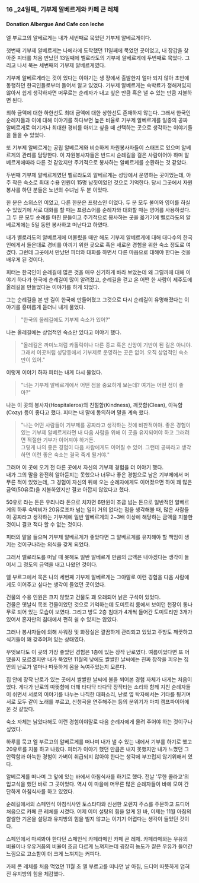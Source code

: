 ### 16 _24일째\_ 기부제 알베르게와 카페 콘 레체
#### Donation Albergue And Cafe con leche

엘 부르고의 알베르게는 내가 세번째로 묵었던 기부제 알베르게이다.

첫번째 기부제 알베르게는 나에라에 도착했던 11일째에 묵었던 곳이었고,
내 장갑을 찾아준 피터를 처음 만났던 13일째에 
벨로라도의 기부제 알베르게에 두번째로 묵었다.
그리고 나서 묵는 세번째의 기부제 알베르게였다.

기부제 알베르게라는 것이 있다는 이야기는 생 쟝에서 출발한지 얼마 되지 않아 
초반에 동행하던 한국인들로부터 들어서 알고 있었다.
기부제 알베르게는 숙박료가 정해져있지 않아서 
쉽게 생각하자면 머무르는 순례자가 내고 싶은 만큼 혹은 
낼 수 있는 만큼 지불하면 된다.

최하 금액에 대한 하한선도 최대 금액에 대한 상한선도 존재하지 않는다.
그래서 한국인 순례자들과 이에 대해 이야기를 하다보면 
높은 비율로 기부제 알베르게를 일종의 공짜 알베르게로 여기거나 
최대한 경비를 아끼고 싶을 때 선택하는 곳으로 생각하는 이야기들을 들을 수 있었다.

또 기부제 알베르게는 공립 알베르게와 비슷하게 
자원봉사자들이 스태프로 있으며 알베르게의 관리를 담당한다. 
이 자원봉사자들은 반드시 순례길을 걸은 사람이어야 하며 
알베르게에따라 다른 것 같았지만 주기적으로 봉사하는 알베르게를 순환하는 것 같았다.

두번째 기부제 알베르게였던 벨로라도의 알베르게는 
성당에서 운영하는 곳이었는데, 아주 작은 숙소로 최대 수용 인원이 
15명 남짓이었던 것으로 기억한다.
당시 그곳에서 자원봉사를 하던 분들은 노년의 수녀님 두 분 이었다.

한 분은 스위스인 이었고, 다른 한분은 프랑스인 이었다.
두 분 모두 불어와 영어를 하실 수 있었기에 
서로 대화를 할 때는 프랑스어를 순례자와 대화할 때는 영어를 사용하셨다.
그 두 분 모두 순례를 마친 분들이고 
주기적으로 봉사하는 곳을 옮기기에 
벨로라도의 알베르게에는 5일 동안 봉사하고 떠난다고 하였다.

내가 벨로라도의 알베르게에 머물렀을 때만 해도 기부제 알베르게에 대해
대다수의 한국인에게서 들은대로 경비를 아끼기 위한 곳으로 
혹은 새로운 경험을 위한 숙소 정도로 여겼다.
그런데 그곳에서 만났던 피터와 대화를 하면서 다른 마음으로 대해야 한다는 것을 배우게 된 것이다.

피터는 한국인이 순례길에 많은 것을 매우 신기하게 바라 보았는데
왜 그럴까에 대해 이야기 하다가 한국에 순례길이 많이 알려졌고,
순례길을 걷고 온 어떤 한 사람이 제주도에 올레길을 만들었다는 이야기를 하게 되었다.

그는 순례길을 본 딴 길이 한국에 만들어졌고 
그것으로 다시 순례길이 유명해졌다는 이야기를 흥미롭게 듣더니 내게 물었다.

> "한국의 올레길에도 기부제 숙소가 있어?"

나는 올레길에는 상업적인 숙소만 있다고 이야기 했다.

> "올레길은 까미노처럼 카톨릭이나 다른 종교 혹은 신앙이 기반이 된 길은 아니야.
>  그래서 이곳처럼 성당등에서 기부제로 운영하는 곳은 없어.
>  오직 상업적인 숙소만이 있어."

이렇게 이야기 하자 피터는 내게 다시 물었다.

> "너는 기부제 알베르게에서 어떤 점을 중요하게 보는데? 여기는 어떤 점이 좋아?"

나는 이 곳의 봉사자(Hospitaleros)의 친절함(Kindness), 깨끗함(Clean), 아늑함(Cozy)
등이 좋다고 했다. 피터는 내 말에 동의하며 말을 계속 했다.

> "나는 어떤 사람들이 기부제를 공짜라고 생각하는 것에 비판적이야.
>  좋은 경험이 있는 기부제 알베르게라면 내 다음 사람을 위해
>  이 곳을 유지되어야 하고 그러려면 적절한 기부가 이어져야 하거든.  
>  그렇게 나의 좋은 경험이 다음 사람에게도 이어질 수 있어.
>  그런데 공짜라고 생각하면 이런 좋은 숙소는 결국 죽게 될거야."

그러며 이 곳에 오기 전 다른 곳에서 자신의 기부제 경험을 더 이야기 했다.  
내가 그의 말을 완전히 알아듣지는 못했으나 너무나 좋은 경험으로 남은 
기부제에서 머무른 적이 있었는데, 그 경험이 자신의 뒤에 오는 
순례자에게도 이어졌으면 하여 꽤 많은 금액(50유로)을 지불하였지만 
결코 아깝지 않았다고 했다.

50유로 라는 돈은 우리나라 돈으로 치자면 6만원이 조금 넘는 돈으로
일반적인 알베르게의 하루 숙박비가 20유로조차 넘는 일이 
거의 없다는 점을 생각해볼 때, 많은 사람들이 공짜라고 생각하는 기부제에 일반 알베르게의 2~3배 이상에 해당하는 
금액을 지불한 것이니 결코 적다 할 수 없는 것이다.

피터의 말을 들으며 기부제 알베르게가 좋았다면
그 알베르게를 유지해야 할 책임이 생기는 것이구나라는 의식을 갖게 되었다.

그래서 벨로라도를 떠날 때 못해도 일반 알베르게 만큼의 금액은 내야겠다는 
생각이 들어서 그 정도의 금액을 내고 나왔던 것이다.

엘 부르고에서 묵은 나의 세번째 기부제 알베르게는
그야말로 이런 경험을 다음 사람에게도 이어주고 싶다는 생각이 들었던 곳이었다.

건물의 수용 인원은 크지 않았고 건물도 꽤 오래되어 낡은 구석이 있었다.  
건물은 옛날식 목조 건물이었던 것으로 기억하는데 도미토리 룸에서 보이던 천장이 
통나무로 되어 있는 모습이 보였다.
그리고 방도 2층 침대가 4개씩 들어간 도미토리만 3개가 있어서 혼자만의 침대에서
편히 쉴 수 있지는 않았다.

그러나 봉사자들에 의해 샤워장 및 화장실은 깔끔하게 관리되고 있었고 
주방도 깨끗하고 식기들이 꽤 갖추어져 있는 상태였다.

무엇보다도 이 곳의 가장 좋았던 경험은 1층에 있는 장작 난로였다.
여름이었다면 또 어땠을지 모르겠지만 내가 묵었던 11월의 낮에도 쌀쌀한 날씨에는
진짜 장작을 피우는 집 안의 난로가 얼마나 따뜻하게 몸을 녹여주었는지 모른다.

집 안에 장작 난로가 있는 곳에서 쌀쌀한 날씨에 불을 쬐어본 경험 자체가
내게는 처음이었다. 게다가 난로의 따뜻함에 더해 타다닥 타다닥 장작타는 소리와 함께
지친 순례자들이 쉬면서 서로의 이야기를 나누는 나직한 대화소리,
난로 옆 탁자에서는 기타를 튕기며 서로 모두 같이 노래를 부르고, 
신청곡을 연주해주는 등의 분위기가 마치 캠프파이어에 온 것 같았다.

숙소 자체는 낡았다해도 이런 경험이야말로 
다음 순례자에게 물려 주어야 하는 것이구나 싶었다.

하루를 묵고 엘 부르고의 알베르게를 떠나며 내가 낼 수 있는 내에서 기부를 하기로 했고
20유로를 지불 하고 나왔다. 
피터가 이야기 했던 만큼은 내지 못했지만 
내가 느꼈던 그 안락함과 아늑한 경험이 
가벼이 취급되지 않아야 한다는 생각에 부끄럽지 않기위해서 였다.

알베르게를 떠나며 그 앞에 있는 바에서 아침식사를 하기로 했다.
전날 '무한 콜라교'의 입교식을 했던 바로 그 곳이었다.
역시 이 마을에 머무른 많은 순례자들이 바에 모여 간단하게 아침식사를 하고 있었다.

순례길에서의 스페인식 아침식사인 
토스타다와 신선한 오렌지 주스를 주문하고 드디어 처음으로 카페 콘 레체를 시켰다.
어제 이미 설탕의 힘을 알게 된 바, 이제는 11월 아침의 쌀쌀한 기온을 
설탕과 유지방의 힘을 빌지 않고는 이기기 어렵다는 생각이 들었던 것이다.

스페인에서 마셔봐야 한다던 스페인식 카페라떼인 카페 콘 레체.
카페라떼와는 우유의 비율이나 우유거품의 비율이 조금 다르게 느껴지는데
굉장히 농도가 짙은 우유가 들어간 느낌으로 고소함이 더 크게 느껴지는 커피다.

카페 콘 레체를 처음 먹었던 11월 초 엘 부르고를 떠나던 날 아침,
드디어 따뜻하게 덥혀진 유지방의 힘을 체감했다.